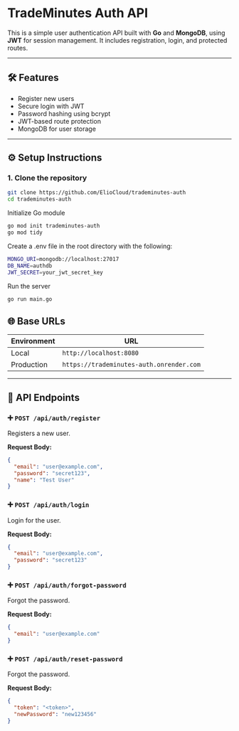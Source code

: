 
# TradeMinutes Auth API

This is a simple user authentication API built with **Go** and **MongoDB**, using **JWT** for session management. It includes registration, login, and protected routes.

---

## 🛠️ Features

- Register new users
- Secure login with JWT
- Password hashing using bcrypt
- JWT-based route protection
- MongoDB for user storage

---

## ⚙️ Setup Instructions

### 1. Clone the repository

```bash
git clone https://github.com/ElioCloud/trademinutes-auth
cd trademinutes-auth

```

Initialize Go module

```bash
go mod init trademinutes-auth
go mod tidy
```

Create a .env file in the root directory with the following:

```bash
MONGO_URI=mongodb://localhost:27017
DB_NAME=authdb
JWT_SECRET=your_jwt_secret_key
```

Run the server

```bash
go run main.go
```

## 🌐 Base URLs

| Environment | URL |
|-------------|-----|
| Local       | `http://localhost:8080` |
| Production  | `https://trademinutes-auth.onrender.com` |

---

## 📮 API Endpoints

### ➕ `POST /api/auth/register`

Registers a new user.

**Request Body:**
```json
{
  "email": "user@example.com",
  "password": "secret123",
  "name": "Test User"
}
```

### ➕ `POST /api/auth/login`

Login for the user.

**Request Body:**
```json
{
  "email": "user@example.com",
  "password": "secret123"
}

```

### ➕ `POST /api/auth/forgot-password`

Forgot the password.

**Request Body:**
```json
{
  "email": "user@example.com"
}
```

### ➕ `POST /api/auth/reset-password`

Forgot the password.

**Request Body:**
```json
{
  "token": "<token>",
  "newPassword": "new123456"
}


